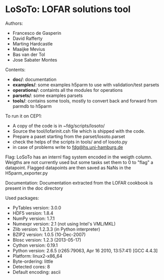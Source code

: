LoSoTo: LOFAR solutions tool
============================

Authors:
* Francesco de Gasperin
* David Rafferty
* Marting Hardcastle
* Maaijke Mevius
* Bas van der Tol
* Jose Sabater Montes

Contents:
* __doc/__: documentation
* __examples/__: some examples h5parm to use with validation/test parsets
* __operations/__: containts all the modules for operations
* __parsets/__: some examples parsets
* __tools/__: contains some tools, mostly to convert back and forward from parmdb to h5parm

To run it on CEP1:
* A copy of the code is in ~fdg/scripts/losoto/
* Source the tool/lofarinit.csh file which is shipped with the code.
* Prepare a paset starting from the parset/losoto.parset
* check the helps of the scripts in tools/ and of losoto.py
* in case of problems write to fdg@hs.uni-hamburg.de

Flag:
LoSoTo has an internl flag system encoded in the weigth column. Weigths are not currently used but some tasks set them to 0 to "flag" a datapoint. Flagged datapoints are then saved as NaNs in the H5parm_exporter.py

Documentation:
Documentation extracted from the LOFAR cookbook is present in the doc directory

Used packages:
* PyTables version:  3.0.0
* HDF5 version:      1.8.4
* NumPy version:     1.7.1
* Numexpr version:   2.1 (not using Intel's VML/MKL)
* Zlib version:      1.2.3.3 (in Python interpreter)
* BZIP2 version:     1.0.5 (10-Dec-2007)
* Blosc version:     1.2.3 (2013-05-17)
* Cython version:    0.19.1
* Python version:    2.6.5 (r265:79063, Apr 16 2010, 13:57:41) [GCC 4.4.3]
* Platform:          linux2-x86_64
* Byte-ordering:     little
* Detected cores:    8
* Default encoding:  ascii
